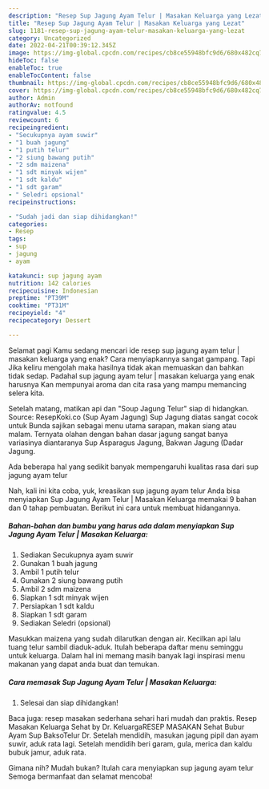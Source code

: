 ```yaml
---
description: "Resep Sup Jagung Ayam Telur | Masakan Keluarga yang Lezat"
title: "Resep Sup Jagung Ayam Telur | Masakan Keluarga yang Lezat"
slug: 1181-resep-sup-jagung-ayam-telur-masakan-keluarga-yang-lezat
category: Uncategorized
date: 2022-04-21T00:39:12.345Z
image: https://img-global.cpcdn.com/recipes/cb8ce55948bfc9d6/680x482cq70/sup-jagung-ayam-telur-masakan-keluarga-foto-resep-utama.jpg
hideToc: false
enableToc: true
enableTocContent: false
thumbnail: https://img-global.cpcdn.com/recipes/cb8ce55948bfc9d6/680x482cq70/sup-jagung-ayam-telur-masakan-keluarga-foto-resep-utama.jpg
cover: https://img-global.cpcdn.com/recipes/cb8ce55948bfc9d6/680x482cq70/sup-jagung-ayam-telur-masakan-keluarga-foto-resep-utama.jpg
author: Admin
authorAv: notfound
ratingvalue: 4.5
reviewcount: 6
recipeingredient:
- "Secukupnya ayam suwir"
- "1 buah jagung"
- "1 putih telur"
- "2 siung bawang putih"
- "2 sdm maizena"
- "1 sdt minyak wijen"
- "1 sdt kaldu"
- "1 sdt garam"
- " Seledri opsional"
recipeinstructions:

- "Sudah jadi dan siap dihidangkan!"
categories:
- Resep
tags:
- sup
- jagung
- ayam

katakunci: sup jagung ayam 
nutrition: 142 calories
recipecuisine: Indonesian
preptime: "PT39M"
cooktime: "PT31M"
recipeyield: "4"
recipecategory: Dessert

---
```



Selamat pagi Kamu sedang mencari ide resep sup jagung ayam telur | masakan keluarga yang enak? Cara menyiapkannya sangat gampang. Tapi Jika keliru mengolah maka hasilnya tidak akan memuaskan dan bahkan tidak sedap. Padahal sup jagung ayam telur | masakan keluarga yang enak harusnya Kan mempunyai aroma dan cita rasa yang mampu memancing selera kita.


Setelah matang, matikan api dan &#34;Soup Jagung Telur&#34; siap di hidangkan. Source: ResepKoki.co (Sup Ayam Jagung) Sup Jagung diatas sangat cocok untuk Bunda sajikan sebagai menu utama sarapan, makan siang atau malam. Ternyata olahan dengan bahan dasar jagung sangat banya variasinya diantaranya Sup Asparagus Jagung, Bakwan Jagung (Dadar Jagung.

Ada beberapa hal yang sedikit banyak mempengaruhi kualitas rasa dari sup jagung ayam telur 

Nah, kali ini kita coba, yuk, kreasikan sup jagung ayam telur  Anda bisa menyiapkan Sup Jagung Ayam Telur | Masakan Keluarga memakai 9 bahan dan 0 tahap pembuatan. Berikut ini cara untuk membuat hidangannya.

<!--inarticleads1-->

##### Bahan-bahan dan bumbu yang harus ada dalam menyiapkan Sup Jagung Ayam Telur | Masakan Keluarga:

1. Sediakan Secukupnya ayam suwir
1. Gunakan 1 buah jagung
1. Ambil 1 putih telur
1. Gunakan 2 siung bawang putih
1. Ambil 2 sdm maizena
1. Siapkan 1 sdt minyak wijen
1. Persiapkan 1 sdt kaldu
1. Siapkan 1 sdt garam
1. Sediakan  Seledri (opsional)


Masukkan maizena yang sudah dilarutkan dengan air. Kecilkan api lalu tuang telur sambil diaduk-aduk. Itulah beberapa daftar menu seminggu untuk keluarga. Dalam hal ini memang masih banyak lagi inspirasi menu makanan yang dapat anda buat dan temukan. 

<!--inarticleads2-->

##### Cara memasak Sup Jagung Ayam Telur | Masakan Keluarga:


1. Selesai dan siap dihidangkan!

Baca juga: resep masakan sederhana sehari hari mudah dan praktis. Resep Masakan Keluarga Sehat by Dr. KeluargaRESEP MASAKAN Sehat Bubur Ayam Sup BaksoTelur Dr. Setelah mendidih, masukan jagung pipil dan ayam suwir, aduk rata lagi. Setelah mendidih beri garam, gula, merica dan kaldu bubuk jamur, aduk rata. 

Gimana nih? Mudah bukan? Itulah cara menyiapkan sup jagung ayam telur  Semoga bermanfaat dan selamat mencoba!
